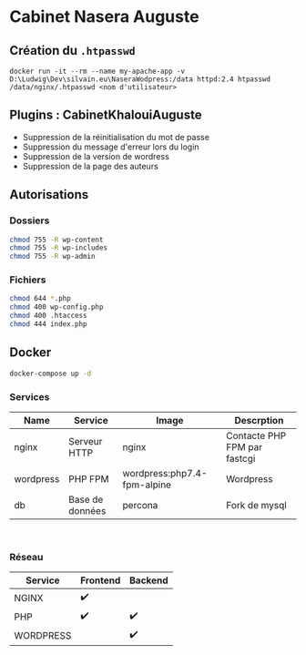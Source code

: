 # Cabinet Nasera Auguste

## Création du `.htpasswd`

```
docker run -it --rm --name my-apache-app -v D:\Ludwig\Dev\silvain.eu\NaseraWodpress:/data httpd:2.4 htpasswd /data/nginx/.htpasswd <nom d'utilisateur>
```

## Plugins : CabinetKhalouiAuguste

- Suppression de la réinitialisation du mot de passe
- Suppression du message d'erreur lors du login
- Suppression de la version de wordress
- Suppression de la page des auteurs

## Autorisations

### Dossiers
```bash
chmod 755 -R wp-content
chmod 755 -R wp-includes
chmod 755 -R wp-admin
```

### Fichiers

```bash
chmod 644 *.php
chmod 400 wp-config.php
chmod 400 .htaccess
chmod 444 index.php
```

## Docker

```bash
docker-compose up -d
```

### Services

| Name      | Service         | Image                       | Descrption                   |
| -         | -               | -                           | -                            |
| nginx     | Serveur HTTP    | nginx                       | Contacte PHP FPM par fastcgi |
| wordpress | PHP FPM         | wordpress:php7.4-fpm-alpine | Wordpress                    |
| db        | Base de données | percona                     | Fork de mysql                |

<br>

### Réseau 

| Service   | Frontend           | Backend            |
| -         | -                  | -                  |
| NGINX     | :heavy_check_mark: |                    |
| PHP       | :heavy_check_mark: | :heavy_check_mark: |
| WORDPRESS |                    | :heavy_check_mark: |